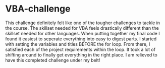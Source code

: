 # VBA-challenge
This challenge definitely felt like one of the tougher challenges to tackle in the course. The skillset needed for VBA feels drastically different than the skillset needed for other languages. When putting together my final code I found it easiest to seperate everything into easy to digest parts. I started with setting the variables and titles BEFORE the for loop. From there, I satisfied each of the project requirements within the loop. It took a lot of shifting around to finally get everything in the right place. I am relieved to have this completed challenge under my belt!
